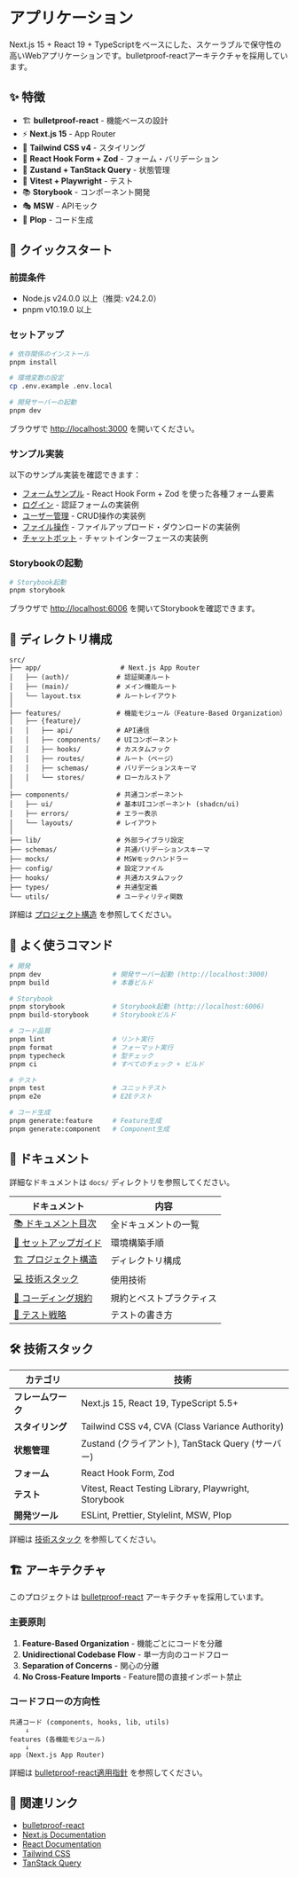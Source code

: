 # アプリケーション

Next.js 15 + React 19 + TypeScriptをベースにした、スケーラブルで保守性の高いWebアプリケーションです。bulletproof-reactアーキテクチャを採用しています。

## ✨ 特徴

- 🏗️ **bulletproof-react** - 機能ベースの設計
- ⚡ **Next.js 15** - App Router
- 🎨 **Tailwind CSS v4** - スタイリング
- 📝 **React Hook Form + Zod** - フォーム・バリデーション
- 🔄 **Zustand + TanStack Query** - 状態管理
- 🧪 **Vitest + Playwright** - テスト
- 📚 **Storybook** - コンポーネント開発
- 🎭 **MSW** - APIモック
- 🔧 **Plop** - コード生成

## 🚀 クイックスタート

### 前提条件

- Node.js v24.0.0 以上（推奨: v24.2.0）
- pnpm v10.19.0 以上

### セットアップ

```bash
# 依存関係のインストール
pnpm install

# 環境変数の設定
cp .env.example .env.local

# 開発サーバーの起動
pnpm dev
```

ブラウザで [http://localhost:3000](http://localhost:3000) を開いてください。

### サンプル実装

以下のサンプル実装を確認できます：

- [フォームサンプル](http://localhost:3000/sample-form) - React Hook Form + Zod を使った各種フォーム要素
- [ログイン](http://localhost:3000/sample-login) - 認証フォームの実装例
- [ユーザー管理](http://localhost:3000/sample-users) - CRUD操作の実装例
- [ファイル操作](http://localhost:3000/sample-file) - ファイルアップロード・ダウンロードの実装例
- [チャットボット](http://localhost:3000/sample-chat) - チャットインターフェースの実装例

### Storybookの起動

```bash
# Storybook起動
pnpm storybook
```

ブラウザで [http://localhost:6006](http://localhost:6006) を開いてStorybookを確認できます。

## 📁 ディレクトリ構成

```text
src/
├── app/                    # Next.js App Router
│   ├── (auth)/            # 認証関連ルート
│   ├── (main)/            # メイン機能ルート
│   └── layout.tsx         # ルートレイアウト
│
├── features/              # 機能モジュール（Feature-Based Organization）
│   ├── {feature}/
│   │   ├── api/           # API通信
│   │   ├── components/    # UIコンポーネント
│   │   ├── hooks/         # カスタムフック
│   │   ├── routes/        # ルート（ページ）
│   │   ├── schemas/       # バリデーションスキーマ
│   │   └── stores/        # ローカルストア
│
├── components/            # 共通コンポーネント
│   ├── ui/                # 基本UIコンポーネント (shadcn/ui)
│   ├── errors/            # エラー表示
│   └── layouts/           # レイアウト
│
├── lib/                   # 外部ライブラリ設定
├── schemas/               # 共通バリデーションスキーマ
├── mocks/                 # MSWモックハンドラー
├── config/                # 設定ファイル
├── hooks/                 # 共通カスタムフック
├── types/                 # 共通型定義
└── utils/                 # ユーティリティ関数
```

詳細は [プロジェクト構造](./docs/02-architecture/01-project-structure.md) を参照してください。

## 📜 よく使うコマンド

```bash
# 開発
pnpm dev                  # 開発サーバー起動 (http://localhost:3000)
pnpm build                # 本番ビルド

# Storybook
pnpm storybook            # Storybook起動 (http://localhost:6006)
pnpm build-storybook      # Storybookビルド

# コード品質
pnpm lint                 # リント実行
pnpm format               # フォーマット実行
pnpm typecheck            # 型チェック
pnpm ci                   # すべてのチェック + ビルド

# テスト
pnpm test                 # ユニットテスト
pnpm e2e                  # E2Eテスト

# コード生成
pnpm generate:feature     # Feature生成
pnpm generate:component   # Component生成
```

## 📖 ドキュメント

詳細なドキュメントは `docs/` ディレクトリを参照してください。

| ドキュメント | 内容 |
|------------|------|
| [📚 ドキュメント目次](./docs/README.md) | 全ドキュメントの一覧 |
| [🚀 セットアップガイド](./docs/01-getting-started/01-setup.md) | 環境構築手順 |
| [🏗️ プロジェクト構造](./docs/02-architecture/01-project-structure.md) | ディレクトリ構成 |
| [💻 技術スタック](./docs/03-core-concepts/01-tech-stack.md) | 使用技術 |
| [📝 コーディング規約](./docs/04-development/01-coding-standards/) | 規約とベストプラクティス |
| [🧪 テスト戦略](./docs/05-testing/01-testing-strategy.md) | テストの書き方 |

## 🛠️ 技術スタック

| カテゴリ | 技術 |
|---------|------|
| **フレームワーク** | Next.js 15, React 19, TypeScript 5.5+ |
| **スタイリング** | Tailwind CSS v4, CVA (Class Variance Authority) |
| **状態管理** | Zustand (クライアント), TanStack Query (サーバー) |
| **フォーム** | React Hook Form, Zod |
| **テスト** | Vitest, React Testing Library, Playwright, Storybook |
| **開発ツール** | ESLint, Prettier, Stylelint, MSW, Plop |

詳細は [技術スタック](./docs/03-core-concepts/01-tech-stack.md) を参照してください。

## 🏗️ アーキテクチャ

このプロジェクトは [bulletproof-react](https://github.com/alan2207/bulletproof-react) アーキテクチャを採用しています。

### 主要原則

1. **Feature-Based Organization** - 機能ごとにコードを分離
2. **Unidirectional Codebase Flow** - 単一方向のコードフロー
3. **Separation of Concerns** - 関心の分離
4. **No Cross-Feature Imports** - Feature間の直接インポート禁止

### コードフローの方向性

```text
共通コード (components, hooks, lib, utils)
    ↓
features (各機能モジュール)
    ↓
app (Next.js App Router)
```

詳細は [bulletproof-react適用指針](./docs/02-architecture/02-bulletproof-react.md) を参照してください。

## 🔗 関連リンク

- [bulletproof-react](https://github.com/alan2207/bulletproof-react)
- [Next.js Documentation](https://nextjs.org/docs)
- [React Documentation](https://react.dev/)
- [Tailwind CSS](https://tailwindcss.com/)
- [TanStack Query](https://tanstack.com/query/latest)
